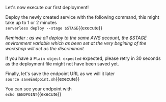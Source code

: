 Let's now execute our first deployment!

Deploy the newly created service with the following command, this might take up to 1 or 2 minutes  
`serverless deploy --stage $STAGE`{{execute}}

*Reminder : as we all deploy to the same AWS account, the $STAGE environment variable which as been set at the very begining of the workshop will act as the discriminant*

If you have a `Plain object expected` expected, please retry in 30 seconds as the deployment file might not have been saved yet.

Finally, let's save the endpoint URL as we will it later  
`source saveEndpoint.sh`{{execute}}

You can see your endpoint with  
`echo $ENDPOINT`{{execute}}